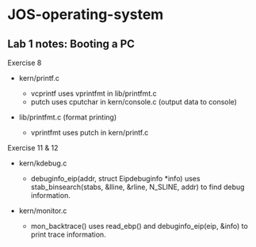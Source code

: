 # JOS-operating-system

## Lab 1 notes: Booting a PC

Exercise 8

- kern/printf.c
  - vcprintf uses vprintfmt in lib/printfmt.c
  - putch uses cputchar in kern/console.c (output data to console)

- lib/printfmt.c (format printing)
  - vprintfmt uses putch in kern/printf.c

Exercise 11 & 12

- kern/kdebug.c
  - debuginfo_eip(addr, struct Eipdebuginfo *info) uses stab_binsearch(stabs, &lline, &rline, N_SLINE, addr) to find debug information.

- kern/monitor.c
  - mon_backtrace() uses read_ebp() and debuginfo_eip(eip, &info) to print trace information.
  

